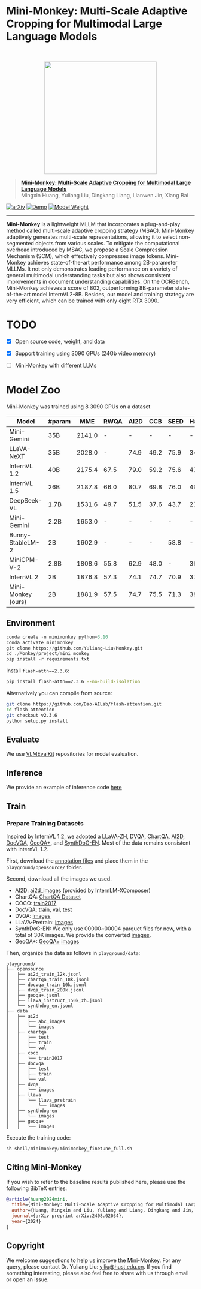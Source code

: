 # Mini-Monkey: Multi-Scale Adaptive Cropping for Multimodal Large Language Models

<br>

<p align="center">
    <img src="https://v1.ax1x.com/2024/08/13/7GXu34.png" width="300"/>
<p>

> [**Mini-Monkey: Multi-Scale Adaptive Cropping for Multimodal Large Language Models**](https://arxiv.org/abs/2408.02034)<br>
> Mingxin Huang, Yuliang Liu, Dingkang Liang, Lianwen Jin, Xiang Bai <br>

[![arXiv](https://img.shields.io/badge/Arxiv-2408.02034-b31b1b.svg?logo=arXiv)](https://arxiv.org/abs/2408.02034) 
[![Demo](https://img.shields.io/badge/Demo-blue)](http://vlrlab-monkey.xyz:7685)
[![Model Weight](https://img.shields.io/badge/Model_Weight-gray)](https://www.wisemodel.cn/models/HUST-VLRLab/Mini-Monkey)


-----

**Mini-Monkey** is a lightweight MLLM that incorporates a plug-and-play method called multi-scale adaptive cropping strategy (MSAC). Mini-Monkey adaptively generates multi-scale representations, allowing it to select non-segmented objects from various scales. To mitigate the computational overhead introduced by MSAC, we propose a Scale Compression Mechanism (SCM), which effectively compresses image tokens. Mini-Monkey achieves state-of-the-art performance among 2B-parameter MLLMs. It not only demonstrates leading performance on a variety of general multimodal understanding tasks but also shows consistent improvements in document understanding capabilities. On the OCRBench, Mini-Monkey achieves a score of 802, outperforming 8B-parameter state-of-the-art model InternVL2-8B. Besides, our model and training strategy are very efficient, which can be trained with only eight RTX 3090.


# TODO

- [x] Open source code, weight, and data
- [x] Support training using 3090 GPUs (24Gb video memory)
- [ ] Mini-Monkey with different LLMs


# Model Zoo

Mini-Monkey was trained using 8 3090 GPUs on a dataset 

| Model | #param | MME | RWQA | AI2D | CCB | SEED | HallB | POPE | MathVista | DocVQA | ChartQA | InfoVQA$ | TextVQA | OCRBench |
|-------|---------|-----|------|------|-----|------|-------|------|-----------|-------------------|-------------------|-------------------|----------------|----------|
| Mini-Gemini | 35B | 2141.0 | - | - | - | - | - | - | 43.3 | - | - | - | - | - |
| LLaVA-NeXT | 35B | 2028.0 | - | 74.9 | 49.2 | 75.9 | 34.8 | 89.6 | 46.5 | - | - | - | - | - |
| InternVL 1.2 | 40B | 2175.4 | 67.5 | 79.0 | 59.2 | 75.6 | 47.6 | 88.0 | 47.7 | - | - | - | - | - |
| InternVL 1.5 | 26B | 2187.8 | 66.0 | 80.7 | 69.8 | 76.0 | 49.3 | 88.3 | 53.5 | 90.9 | 83.8 | 72.5 | 80.6 | 724 |
| DeepSeek-VL | 1.7B | 1531.6 | 49.7 | 51.5 | 37.6 | 43.7 | 27.6 | 85.9 | 29.4 | - | - | - | - | - |
| Mini-Gemini | 2.2B | 1653.0 | - | - | - | - | - | - | 29.4 | - | - | - | - | - |
| Bunny-StableLM-2 | 2B | 1602.9 | - | - | - | 58.8 | - | 85.9 | - | - | - | - | - | - |
| MiniCPM-V-2 | 2.8B | 1808.6 | 55.8 | 62.9 | 48.0 | - | 36.1 | 86.3 | 38.7 | 71.9 | 55.6 | - | 74.1 | 605 |
| InternVL 2 | 2B | 1876.8 | 57.3 | 74.1 | 74.7 | 70.9 | 37.9 | 85.2 | 46.3 | 86.9 | 76.2 | 58.9 | 73.4 | 784 |
| Mini-Monkey (ours) | 2B | 1881.9 | 57.5 | 74.7 | 75.5 | 71.3 | 38.7 | 86.7 | 47.3 | 87.4 | 76.5 | 60.1 | 75.7 | 802 |


## Environment

```python
conda create -n minimonkey python=3.10
conda activate minimonkey
git clone https://github.com/Yuliang-Liu/Monkey.git
cd ./Monkey/project/mini_monkey
pip install -r requirements.txt
```
Install `flash-attn==2.3.6`:
```bash
pip install flash-attn==2.3.6 --no-build-isolation
```

Alternatively you can compile from source:

```bash
git clone https://github.com/Dao-AILab/flash-attention.git
cd flash-attention
git checkout v2.3.6
python setup.py install
```


## Evaluate

We use [VLMEvalKit](https://github.com/open-compass/VLMEvalKit) repositories for model evaluation. 

## Inference
We provide an example of inference code [here](https://github.com/Yuliang-Liu/Monkey/blob/main/project/mini_monkey/demo.py)

## Train

### Prepare Training Datasets

Inspired by InternVL 1.2, we adopted a [LLaVA-ZH](https://huggingface.co/datasets/openbmb/llava_zh), [DVQA](https://github.com/kushalkafle/DVQA_dataset), [ChartQA](https://github.com/vis-nlp/ChartQA), [AI2D](https://allenai.org/data/diagrams), [DocVQA](https://www.docvqa.org/datasets), [GeoQA+](https://github.com/SCNU203/GeoQA-Plus), and [SynthDoG-EN](https://huggingface.co/datasets/naver-clova-ix/synthdog-en). Most of the data remains consistent with InternVL 1.2.

First, download the [annotation files](https://huggingface.co/OpenGVLab/InternVL/resolve/main/playground.zip) and place them in the `playground/opensource/` folder.

Second, download all the images we used.

- AI2D: [ai2d_images](https://drive.google.com/file/d/1dqqa3MnrxMXaU_K9JA6C83je32ibwdOY/view?usp=sharing) (provided by InternLM-XComposer)
- ChartQA: [ChartQA Dataset](https://huggingface.co/datasets/ahmed-masry/ChartQA/resolve/main/ChartQA%20Dataset.zip)
- COCO: [train2017](http://images.cocodataset.org/zips/train2017.zip)
- DocVQA: [train](https://datasets.cvc.uab.es/rrc/DocVQA/train.tar.gz), [val](https://datasets.cvc.uab.es/rrc/DocVQA/val.tar.gz), [test](https://datasets.cvc.uab.es/rrc/DocVQA/test.tar.gz)
- DVQA: [images](https://drive.google.com/file/d/1iKH2lTi1-QxtNUVRxTUWFvUvRHq6HAsZ/view)
- LLaVA-Pretrain: [images](https://huggingface.co/datasets/liuhaotian/LLaVA-Pretrain/resolve/main/images.zip)
- SynthDoG-EN: We only use 00000~00004 parquet files for now, with a total of 30K images. We provide the converted [images](https://huggingface.co/OpenGVLab/InternVL/resolve/main/synthdog-en-images.zip).
- GeoQA+: [GeoQA+](https://drive.google.com/file/d/1KL4_wIzr3p8XSKMkkLgYcYwCbb0TzZ9O/view) [images](https://huggingface.co/OpenGVLab/InternVL/resolve/main/geoqa%2B_images.zip)

Then, organize the data as follows in `playground/data`:

```none
playground/
├── opensource
│   ├── ai2d_train_12k.jsonl
│   ├── chartqa_train_18k.jsonl
│   ├── docvqa_train_10k.jsonl
│   ├── dvqa_train_200k.jsonl
│   ├── geoqa+.jsonl
│   ├── llava_instruct_150k_zh.jsonl
│   └── synthdog_en.jsonl
├── data
│   ├── ai2d
│   │   ├── abc_images
│   │   └── images
│   ├── chartqa
│   │   ├── test
│   │   ├── train
│   │   └── val
│   ├── coco
│   │   └── train2017
│   ├── docvqa
│   │   ├── test
│   │   ├── train
│   │   └── val
│   ├── dvqa
│   │   └── images
│   ├── llava
│   │   └── llava_pretrain
│   │       └── images
│   ├── synthdog-en
│   │   └── images
│   ├── geoqa+
│   │   └── images
```

Execute the training code:
```python
sh shell/minimonkey/minimonkey_finetune_full.sh
```



## Citing Mini-Monkey

If you wish to refer to the baseline results published here, please use the following BibTeX entries:

```BibTeX
@article{huang2024mini,
  title={Mini-Monkey: Multi-Scale Adaptive Cropping for Multimodal Large Language Models},
  author={Huang, Mingxin and Liu, Yuliang and Liang, Dingkang and Jin, Lianwen and Bai, Xiang},
  journal={arXiv preprint arXiv:2408.02034},
  year={2024}
}
```


## Copyright

We welcome suggestions to help us improve the Mini-Monkey. For any query, please contact Dr. Yuliang Liu: ylliu@hust.edu.cn. If you find something interesting, please also feel free to share with us through email or open an issue.
